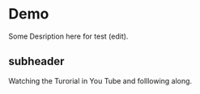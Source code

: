 # Demo

Some Desription here for test (edit).

## subheader

Watching the Turorial in You Tube and folllowing along.
